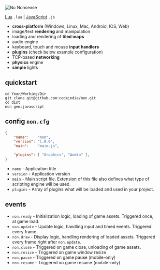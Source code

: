 ![No Nonsense](https://raw.githubusercontent.com/codeindie/non/master/src/non/gen/res/loading.png)

[Lua](http://lua.org/) `.lua` | [JavaScript](http://www.ecmascript.org/) `.js`

* **cross-platform** (Windows, Linux, Mac, Android, IOS, Web)
* image/text **rendering** and manipulation
* loading and rendering of **tiled maps**
* audio engine
* keyboard, touch and mouse **input handlers**
* **plugins** (check below example configuration)
* TCP-based **networking**
* **physics** engine
* **simple** lights

## quickstart

```batch
cd Your/Working/Dir
git clone git@github.com:codeindie/non.git
cd dist
non gen:javascript
```

## config `non.cfg`

```json
{
    "name":    "non",
    "version": "1.0.0",
    "main":    "main.js",

    "plugins": [ "Graphics", "Audio" ],
}
```

* `name` - Application title
* `version` - Application version
* `main` - Main script file. Extension of this file also defines what type of scripting engine will be used.
* `plugins` - Array of plugins what will be loaded and used in your project.

## events

* `non.ready` - Initialization logic, loading of game assets. Triggered once, at game load.
* `non.update` - Update logic, handling input and timed events. Triggered every frame.
* `non.draw` - Display logic, handling rendering of loaded assets. Triggered every frame right after `non.update`.
* `non.close` - Triggered on game close, unloading of game assets.
* `non.resize` - Triggered on game window resize
* `non.pause` - Triggered on game pause (mobile-only)
* `non.resume` - Triggered on game resume (mobile-only)